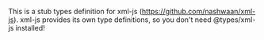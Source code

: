 This is a stub types definition for xml-js (https://github.com/nashwaan/xml-js).
xml-js provides its own type definitions, so you don't need @types/xml-js installed!